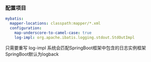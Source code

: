 ### 配置项目



```yml
mybatis:
  mapper-locations: classpath:mapper/*.xml
  configuration:
    map-underscore-to-camel-case: true
    log-impl: org.apache.ibatis.logging.stdout.StdOutImpl
```

只需要重写 log-impl 系统会匹配SpringBoot框架中包含的日志实例框架 SpringBoot默认为logback 


